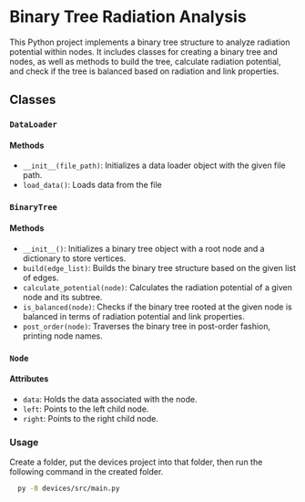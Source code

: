 # Binary Tree Radiation Analysis

This Python project implements a binary tree structure to analyze radiation potential within nodes. It includes classes for creating a binary tree and nodes, as well as methods to build the tree, calculate radiation potential, and check if the tree is balanced based on radiation and link properties.

## Classes

### `DataLoader`

#### Methods

- `__init__(file_path)`: Initializes a data loader object with the given file path.
- `load_data()`: Loads data from the file 


### `BinaryTree`

#### Methods

- `__init__()`: Initializes a binary tree object with a root node and a dictionary to store vertices.
- `build(edge_list)`: Builds the binary tree structure based on the given list of edges.
- `calculate_potential(node)`: Calculates the radiation potential of a given node and its subtree.
- `is_balanced(node)`: Checks if the binary tree rooted at the given node is balanced in terms of radiation potential and link properties.
- `post_order(node)`: Traverses the binary tree in post-order fashion, printing node names.

### `Node`

#### Attributes

- `data`: Holds the data associated with the node.
- `left`: Points to the left child node.
- `right`: Points to the right child node.

### Usage

Create a folder, put the devices project into that folder, then run the following command in the created folder.

```bash
  py -B devices/src/main.py
```

